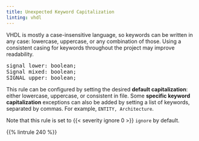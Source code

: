 ```yaml
---
title: Unexpected Keyword Capitalization
linting: vhdl
---
```


VHDL is mostly a case-insensitive language, so keywords can be written in any case: lowercase, uppercase, or any combination of those. Using a consistent casing for keywords throughout the project may improve readability.

<pre><span class="goodcode">signal</span> lower: boolean;
<span class="warning">Signal</span> mixed: boolean;
<span class="warning">SIGNAL</span> upper: boolean;
</pre>


This rule can be configured by setting the desired **default capitalization**: either lowercase, uppercase, or consistent in file. Some **specific keyword capitalization** exceptions can also be added by setting a list of keywords, separated by commas. For example, `ENTITY, Architecture`.


Note that this rule is set to {{< severity ignore 0 >}} `ignore` by default.

{{% lintrule 240 %}}
